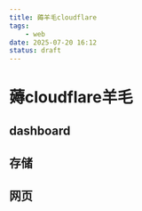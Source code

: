 ```yaml
---
title: 薅羊毛cloudflare
tags:
    - web
date: 2025-07-20 16:12
status: draft
---
```


# 薅cloudflare羊毛

## dashboard

## 存储

## 网页
